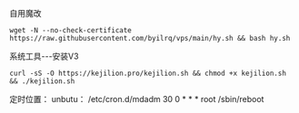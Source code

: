 自用魔改
```shell
wget -N --no-check-certificate https://raw.githubusercontent.com/byilrq/vps/main/hy.sh && bash hy.sh
```
系统工具---安装V3
```shell
curl -sS -O https://kejilion.pro/kejilion.sh && chmod +x kejilion.sh && ./kejilion.sh
```
定时位置： unbutu：   /etc/cron.d/mdadm
30 0 * * * root /sbin/reboot
